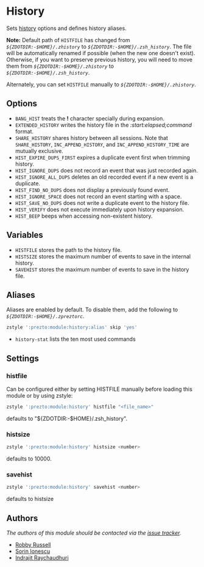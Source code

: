 # History

Sets [history][1] options and defines history aliases.

**Note:** Default path of `HISTFILE` has changed from
_`${ZDOTDIR:-$HOME}/.zhistory`_ to _`${ZDOTDIR:-$HOME}/.zsh_history`_. The file
will be automatically renamed if possible (when the new one doesn't exist).
Otherwise, if you want to preserve previous history, you will need to move them
from _`${ZDOTDIR:-$HOME}/.zhistory`_ to _`${ZDOTDIR:-$HOME}/.zsh_history`_.

Alternately, you can set `HISTFILE` manually to _`${ZDOTDIR:-$HOME}/.zhistory`_.

## Options

- `BANG_HIST` treats the **!** character specially during expansion.
- `EXTENDED_HISTORY` writes the history file in the _:start:elapsed;command_
  format.
- `SHARE_HISTORY` shares history between all sessions. Note that
  `SHARE_HISTORY`, `INC_APPEND_HISTORY`, and `INC_APPEND_HISTORY_TIME` are
  mutually exclusive.
- `HIST_EXPIRE_DUPS_FIRST` expires a duplicate event first when trimming history.
- `HIST_IGNORE_DUPS` does not record an event that was just recorded again.
- `HIST_IGNORE_ALL_DUPS` deletes an old recorded event if a new event is a
  duplicate.
- `HIST_FIND_NO_DUPS` does not display a previously found event.
- `HIST_IGNORE_SPACE` does not record an event starting with a space.
- `HIST_SAVE_NO_DUPS` does not write a duplicate event to the history file.
- `HIST_VERIFY` does not execute immediately upon history expansion.
- `HIST_BEEP` beeps when accessing non-existent history.

## Variables

- `HISTFILE` stores the path to the history file.
- `HISTSIZE` stores the maximum number of events to save in the internal history.
- `SAVEHIST` stores the maximum number of events to save in the history file.

## Aliases

Aliases are enabled by default. To disable them, add the following to
_`${ZDOTDIR:-$HOME}/.zpreztorc`_.

```sh
zstyle ':prezto:module:history:alias' skip 'yes'
```

- `history-stat` lists the ten most used commands

## Settings

### histfile

Can be configured either by setting HISTFILE manually before loading this
module or by using zstyle:

```sh
zstyle ':prezto:module:history' histfile "<file_name>"
```

defaults to "${ZDOTDIR:-$HOME}/.zsh_history".

### histsize

```sh
zstyle ':prezto:module:history' histsize <number>
```

defaults to 10000.

### savehist

```sh
zstyle ':prezto:module:history' savehist <number>
```

defaults to histsize

## Authors

_The authors of this module should be contacted via the [issue tracker][2]._

- [Robby Russell](https://github.com/robbyrussell)
- [Sorin Ionescu](https://github.com/sorin-ionescu)
- [Indrajit Raychaudhuri](https://github.com/indrajitr)

[1]: https://zsh.sourceforge.net/Guide/zshguide02.html#l16
[2]: https://github.com/sorin-ionescu/prezto/issues
